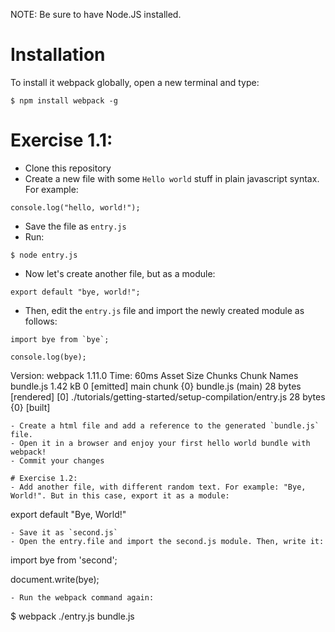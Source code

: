 NOTE: Be sure to have Node.JS installed.

# Installation
To install it webpack globally, open a new terminal and type:
```
$ npm install webpack -g
```
# Exercise 1.1:
- Clone this repository
- Create a new file with some `Hello world` stuff in plain javascript syntax. For example:
```
console.log("hello, world!");
```
- Save the file as `entry.js`
- Run:
```
$ node entry.js
```
- Now let's create another file, but as a module:
```
export default "bye, world!";
```
- Then, edit the `entry.js` file and import the newly created module as follows:
```
import bye from `bye`;

console.log(bye);
```

Version: webpack 1.11.0
Time: 60ms
    Asset     Size  Chunks             Chunk Names
bundle.js  1.42 kB       0  [emitted]  main
chunk    {0} bundle.js (main) 28 bytes [rendered]
    [0] ./tutorials/getting-started/setup-compilation/entry.js 28 bytes {0} [built]
```
- Create a html file and add a reference to the generated `bundle.js` file.
- Open it in a browser and enjoy your first hello world bundle with webpack!
- Commit your changes

# Exercise 1.2:
- Add another file, with different random text. For example: "Bye, World!". But in this case, export it as a module:
```
export default "Bye, World!"
```
- Save it as `second.js`
- Open the entry.file and import the second.js module. Then, write it:
```
import bye from 'second';

document.write(bye);
```
- Run the webpack command again:
```
$ webpack ./entry.js bundle.js
```
